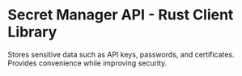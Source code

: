 # Secret Manager API - Rust Client Library

Stores sensitive data such as API keys, passwords, and certificates.
Provides convenience while improving security.
